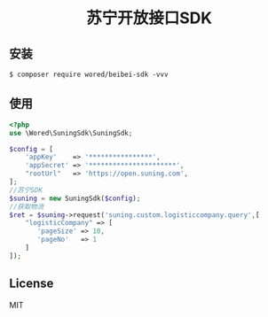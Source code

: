 <h1 align="center">苏宁开放接口SDK</h1>

## 安装

```shell
$ composer require wored/beibei-sdk -vvv
```

## 使用
```php
<?php
use \Wored\SuningSdk\SuningSdk;

$config = [
    'appKey'    => '****************',
    'appSecret' => '**********************',
    "rootUrl"   => 'https://open.suning.com',
];
//苏宁SDK
$suning = new SuningSdk($config);
//获取物流
$ret = $suning->request('suning.custom.logisticcompany.query',[
    "logisticCompany" => [
       'pageSize' => 10,
       'pageNo'   => 1
    ]
]);
```
## License

MIT